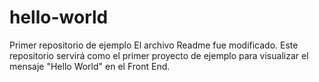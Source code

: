 # hello-world
Primer repositorio de ejemplo
El archivo Readme fue modificado. Este repositorio servirá como el primer proyecto de ejemplo para visualizar el mensaje "Hello World" en el Front End.

